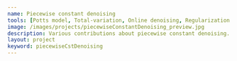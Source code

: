 ```yaml
---
name: Piecewise constant denoising
tools: [Potts model, Total-variation, Online denoising, Regularization parameter, Multivariate denoising]
image: /images/projects/piecewiseConstantDenoising_preview.jpg
description: Various contributions about piecewise constant denoising.
layout: project
keyword: piecewiseCstDenoising
---
```

